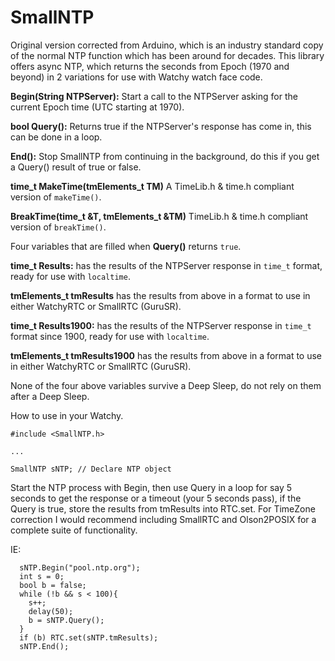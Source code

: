 # SmallNTP
Original version corrected from Arduino, which is an industry standard copy of the normal NTP function which has been around for decades.  This library offers async NTP, which returns the seconds from Epoch (1970 and beyond) in 2 variations for use with Watchy watch face code.

 **Begin(String NTPServer):**  Start a call to the NTPServer asking for the current Epoch time (UTC starting at 1970).
 
 **bool Query():**  Returns true if the NTPServer's response has come in, this can be done in a loop.
 
 **End():**  Stop SmallNTP from continuing in the background, do this if you get a Query() result of true or false.
 
 **time_t MakeTime(tmElements_t TM)** A TimeLib.h & time.h compliant version of `makeTime()`.
 
 **BreakTime(time_t &T, tmElements_t &TM)**  TimeLib.h & time.h compliant version of `breakTime()`.

 
 Four variables that are filled when **Query()** returns `true`.
 
 **time_t Results:** has the results of the NTPServer response in `time_t` format, ready for use with `localtime`.

 **tmElements_t tmResults** has the results from above in a format to use in either WatchyRTC or SmallRTC (GuruSR).

 **time_t Results1900:** has the results of the NTPServer response in `time_t` format since 1900, ready for use with `localtime`.

 **tmElements_t tmResults1900** has the results from above in a format to use in either WatchyRTC or SmallRTC (GuruSR).
 
 None of the four above variables survive a Deep Sleep, do not rely on them after a Deep Sleep.

How to use in your Watchy.

`#include <SmallNTP.h>`

`...`

`SmallNTP sNTP; // Declare NTP object`

Start the NTP process with Begin, then use Query in a loop for say 5 seconds to get the response or a timeout (your 5 seconds pass), if the Query is true, store the results from tmResults into RTC.set.  For TimeZone correction I would recommend including SmallRTC and Olson2POSIX for a complete suite of functionality.

IE:

```
  sNTP.Begin("pool.ntp.org");
  int s = 0;
  bool b = false;
  while (!b && s < 100){
    s++;
    delay(50);
    b = sNTP.Query();
  }
  if (b) RTC.set(sNTP.tmResults);
  sNTP.End();
```
